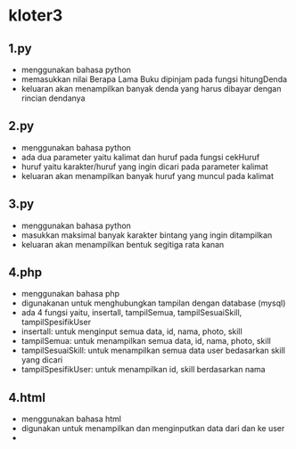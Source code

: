 # kloter3
## 1.py
  - menggunakan bahasa python
  - memasukkan nilai Berapa Lama Buku dipinjam pada fungsi hitungDenda
  - keluaran akan menampilkan banyak denda yang harus dibayar dengan rincian dendanya

## 2.py
  - menggunakan bahasa python
  - ada dua parameter yaitu kalimat dan huruf pada fungsi cekHuruf
  - huruf yaitu karakter/huruf yang ingin dicari pada parameter kalimat
  - keluaran akan menampilkan banyak huruf yang muncul pada kalimat

## 3.py
  - menggunakan bahasa python
  - masukkan maksimal banyak karakter bintang yang ingin ditampilkan
  - keluaran akan menampilkan bentuk segitiga rata kanan

## 4.php
  - menggunakan bahasa php
  - digunakanan untuk menghubungkan tampilan dengan database (mysql)
  - ada 4 fungsi yaitu, insertall, tampilSemua, tampilSesuaiSkill, tampilSpesifikUser
  - insertall: untuk menginput semua data, id, nama, photo, skill
  - tampilSemua: untuk menampilkan semua data, id, nama, photo, skill
  - tampilSesuaiSkill: untuk menampilkan semua data user bedasarkan skill yang dicari
  - tampilSpesifikUser: untuk menampilkan id, skill berdasarkan nama

## 4.html
  - menggunakan bahasa html
  - digunakan untuk menampilkan dan menginputkan data dari dan ke user
  - 
